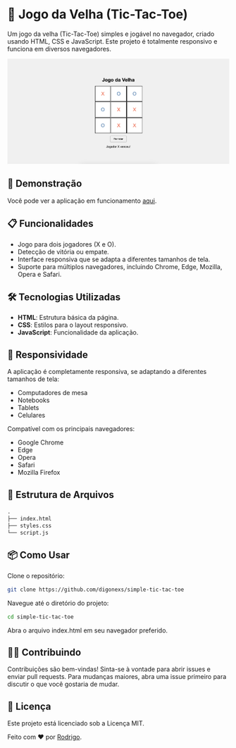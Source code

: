 # 📝 Jogo da Velha (Tic-Tac-Toe)

Um jogo da velha (Tic-Tac-Toe) simples e jogável no navegador, criado usando HTML, CSS e JavaScript. Este projeto é totalmente responsivo e funciona em diversos navegadores.

<p align="center">
  <img src="./assets/screenshot-app.png" alt="Screenshot App" />
</p>

## 🚀 Demonstração

Você pode ver a aplicação em funcionamento [aqui](https://digonexs.github.io/simple-tic-tac-toe/).

## 📋 Funcionalidades

- Jogo para dois jogadores (X e O).
- Detecção de vitória ou empate.
- Interface responsiva que se adapta a diferentes tamanhos de tela.
- Suporte para múltiplos navegadores, incluindo Chrome, Edge, Mozilla, Opera e Safari.

## 🛠️ Tecnologias Utilizadas

- **HTML**: Estrutura básica da página.
- **CSS**: Estilos para o layout responsivo.
- **JavaScript**: Funcionalidade da aplicação.

## 📱 Responsividade

A aplicação é completamente responsiva, se adaptando a diferentes tamanhos de tela:

- Computadores de mesa
- Notebooks
- Tablets
- Celulares

Compatível com os principais navegadores:

- Google Chrome
- Edge
- Opera
- Safari
- Mozilla Firefox

## 📂 Estrutura de Arquivos

```plaintext
.
├── index.html
├── styles.css
└── script.js
```

## 📦 Como Usar

Clone o repositório:

```bash
git clone https://github.com/digonexs/simple-tic-tac-toe
```

Navegue até o diretório do projeto:

```bash
cd simple-tic-tac-toe
```

Abra o arquivo index.html em seu navegador preferido.

## 👨‍💻 Contribuindo

Contribuições são bem-vindas! Sinta-se à vontade para abrir issues e enviar pull requests. Para mudanças maiores, abra uma issue primeiro para discutir o que você gostaria de mudar.

## 📝 Licença

Este projeto está licenciado sob a Licença MIT.

Feito com ❤️ por [Rodrigo](https://www.linkedin.com/in/rodrigocavalcantedebarros/).
